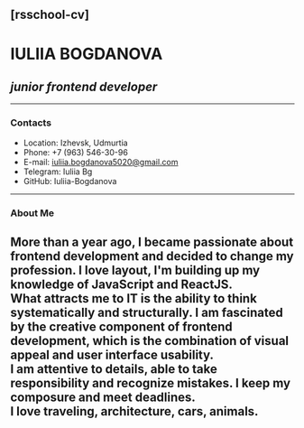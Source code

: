 [rsschool-cv]  
---  

# **IULIIA BOGDANOVA**  
## *junior frontend developer*  
---  
### Contacts  
- Location: Izhevsk, Udmurtia  
- Phone: +7 (963) 546-30-96  
- E-mail: iuliia.bogdanova5020@gmail.com  
- Telegram: Iuliia Bg  
- GitHub: Iuliia-Bogdanova  
---
### About Me  
More than a year ago, I became passionate about frontend development and decided to change my profession. I love layout, I'm building up my knowledge of JavaScript and ReactJS.  
What attracts me to IT is the ability to think systematically and structurally. I am fascinated by the creative component of frontend development, which is the combination of visual appeal and user interface usability.  
I am attentive to details, able to take responsibility and recognize mistakes. I keep my composure and meet deadlines.  
I love traveling, architecture, cars, animals.  
---



